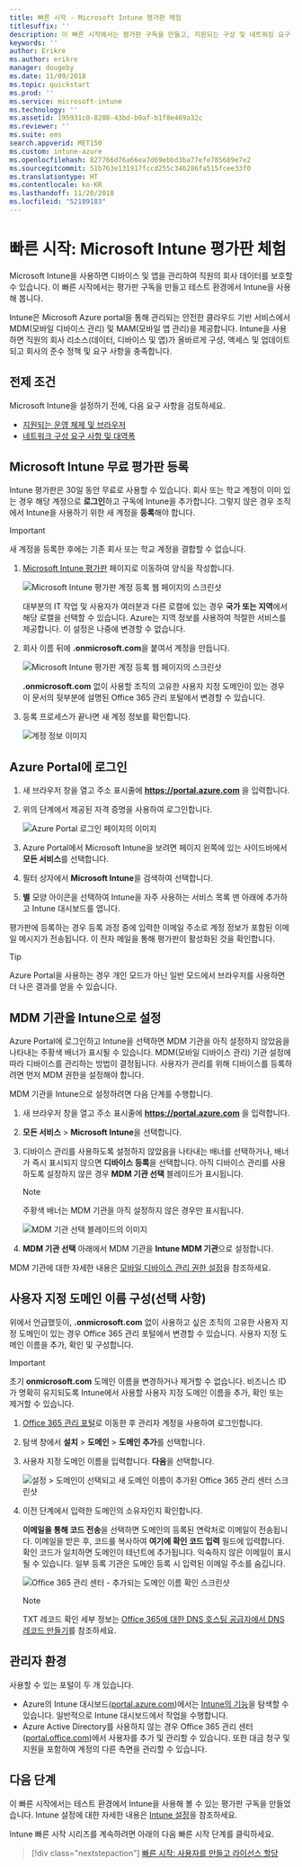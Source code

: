 ```yaml
---
title: 빠른 시작 - Microsoft Intune 평가판 체험
titlesuffix: ''
description: 이 빠른 시작에서는 평가판 구독을 만들고, 지원되는 구성 및 네트워킹 요구 사항을 이해하고, 필요에 따라 도메인 이름을 구성해 보겠습니다.
keywords: ''
author: Erikre
ms.author: erikre
manager: dougeby
ms.date: 11/09/2018
ms.topic: quickstart
ms.prod: ''
ms.service: microsoft-intune
ms.technology: ''
ms.assetid: 195931c0-8208-43bd-b0af-b1f8e469a32c
ms.reviewer: ''
ms.suite: ems
search.appverid: MET150
ms.custom: intune-azure
ms.openlocfilehash: 827766d76a66ea7d69ebbd3ba77efe785689e7e2
ms.sourcegitcommit: 51b763e131917fccd255c346286fa515fcee33f0
ms.translationtype: HT
ms.contentlocale: ko-KR
ms.lasthandoff: 11/20/2018
ms.locfileid: "52189183"
---
```

# <a name="quickstart-try-microsoft-intune-for-free"></a>빠른 시작: Microsoft Intune 평가판 체험 

Microsoft Intune을 사용하면 디바이스 및 앱을 관리하여 직원의 회사 데이터를 보호할 수 있습니다. 이 빠른 시작에서는 평가판 구독을 만들고 테스트 환경에서 Intune을 사용해 봅니다.

Intune은 Microsoft Azure portal을 통해 관리되는 안전한 클라우드 기반 서비스에서 MDM(모바일 디바이스 관리) 및 MAM(모바일 앱 관리)을 제공합니다. Intune을 사용하면 직원의 회사 리소스(데이터, 디바이스 및 앱)가 올바르게 구성, 액세스 및 업데이트되고 회사의 준수 정책 및 요구 사항을 충족합니다. 

## <a name="prerequisites"></a>전제 조건
Microsoft Intune을 설정하기 전에, 다음 요구 사항을 검토하세요.

   - [지원되는 운영 체제 및 브라우저](supported-devices-browsers.md) 
   - [네트워크 구성 요구 사항 및 대역폭](network-bandwidth-use.md)

## <a name="sign-up-for-a-microsoft-intune-free-trial"></a>Microsoft Intune 무료 평가판 등록

Intune 평가판은 30일 동안 무료로 사용할 수 있습니다. 회사 또는 학교 계정이 이미 있는 경우 해당 계정으로 **로그인**하고 구독에 Intune을 추가합니다. 그렇지 않은 경우 조직에서 Intune을 사용하기 위한 새 계정을 **등록**해야 합니다.

> [!IMPORTANT]
> 새 계정을 등록한 후에는 기존 회사 또는 학교 계정을 결합할 수 없습니다.

1. [Microsoft Intune 평가판](https://go.microsoft.com/fwlink/?linkid=2019088) 페이지로 이동하여 양식을 작성합니다.

    ![Microsoft Intune 평가판 계정 등록 웹 페이지의 스크린샷](./media/account-sign-up-site-full-browser.png)

    대부분의 IT 작업 및 사용자가 여러분과 다른 로캘에 있는 경우 **국가 또는 지역**에서 해당 로캘을 선택할 수 있습니다. Azure는 지역 정보를 사용하여 적절한 서비스를 제공합니다. 이 설정은 나중에 변경할 수 없습니다.

2. 회사 이름 뒤에 **.onmicrosoft.com**을 붙여서 계정을 만듭니다. 

    ![Microsoft Intune 평가판 계정 등록 웹 페이지의 스크린샷](./media/account-sign-up-site-user-id.png)

    **.onmicrosoft.com** 없이 사용할 조직의 고유한 사용자 지정 도메인이 있는 경우 이 문서의 뒷부분에 설명된 Office 365 관리 포털에서 변경할 수 있습니다.

3. 등록 프로세스가 끝나면 새 계정 정보를 확인합니다.

    ![계정 정보 이미지](./media/intune-end-of-sign-up-process.png) 

## <a name="sign-in-to-the-azure-portal"></a>Azure Portal에 로그인

1. 새 브라우저 창을 열고 주소 표시줄에 **https://portal.azure.com** 을 입력합니다. 
2. 위의 단계에서 제공된 자격 증명을 사용하여 로그인합니다.

    ![Azure Portal 로그인 페이지의 이미지](./media/azure-portal-signin.png)

3. Azure Portal에서 Microsoft Intune을 보려면 페이지 왼쪽에 있는 사이드바에서 **모든 서비스**를 선택합니다.
4. 필터 상자에서 **Microsoft Intune**을 검색하여 선택합니다.
5. **별** 모양 아이콘을 선택하여 Intune을 자주 사용하는 서비스 목록 맨 아래에 추가하고 Intune 대시보드를 엽니다.

평가판에 등록하는 경우 등록 과정 중에 입력한 이메일 주소로 계정 정보가 포함된 이메일 메시지가 전송됩니다. 이 전자 메일을 통해 평가판이 활성화된 것을 확인합니다.

> [!TIP]
> Azure Portal을 사용하는 경우 개인 모드가 아닌 일반 모드에서 브라우저를 사용하면 더 나은 결과를 얻을 수 있습니다.

## <a name="set-the-mdm-authority-to-intune"></a>MDM 기관을 Intune으로 설정

Azure Portal에 로그인하고 Intune을 선택하면 MDM 기관을 아직 설정하지 않았음을 나타내는 주황색 배너가 표시될 수 있습니다. MDM(모바일 디바이스 관리) 기관 설정에 따라 디바이스를 관리하는 방법이 결정됩니다. 사용자가 관리를 위해 디바이스를 등록하려면 먼저 MDM 권한을 설정해야 합니다.

MDM 기관을 Intune으로 설정하려면 다음 단계를 수행합니다.

1. 새 브라우저 창을 열고 주소 표시줄에 **https://portal.azure.com** 을 입력합니다. 
2. **모든 서비스** > **Microsoft Intune**을 선택합니다.
3. 디바이스 관리를 사용하도록 설정하지 않았음을 나타내는 배너를 선택하거나, 배너가 즉시 표시되지 않으면 **디바이스 등록**을 선택합니다. 아직 디바이스 관리를 사용하도록 설정하지 않은 경우 **MDM 기관 선택** 블레이드가 표시됩니다.

    > [!NOTE]
    > 주황색 배너는 MDM 기관을 아직 설정하지 않은 경우만 표시됩니다.

    ![MDM 기관 선택 블레이드의 이미지](./media/choose-mdm-authority.png) 

4. **MDM 기관 선택** 아래에서 MDM 기관을 **Intune MDM 기관**으로 설정합니다.

MDM 기관에 대한 자세한 내용은 [모바일 디바이스 관리 권한 설정](mdm-authority-set.md)을 참조하세요.

## <a name="configure-your-custom-domain-name-optional"></a>사용자 지정 도메인 이름 구성(선택 사항)

위에서 언급했듯이, **.onmicrosoft.com** 없이 사용하고 싶은 조직의 고유한 사용자 지정 도메인이 있는 경우 Office 365 관리 포털에서 변경할 수 있습니다. 사용자 지정 도메인 이름을 추가, 확인 및 구성합니다.  

> [!IMPORTANT]
> 초기 **onmicrosoft.com** 도메인 이름을 변경하거나 제거할 수 없습니다. 비즈니스 ID가 명확히 유지되도록 Intune에서 사용할 사용자 지정 도메인 이름을 추가, 확인 또는 제거할 수 있습니다.

1. [Office 365 관리 포털](https://portal.office.com/Admin/Default.aspx)로 이동한 후 관리자 계정을 사용하여 로그인합니다.

2. 탐색 창에서 **설치** > **도메인** > **도메인 추가**를 선택합니다.

3. 사용자 지정 도메인 이름을 입력합니다. **다음**을 선택합니다.

   ![설정 > 도메인이 선택되고 새 도메인 이름이 추가된 Office 365 관리 센터 스크린샷](./media/domain-custom-add.png)

4. 이전 단계에서 입력한 도메인의 소유자인지 확인합니다. 
    
    **이메일을 통해 코드 전송**을 선택하면 도메인의 등록된 연락처로 이메일이 전송됩니다. 이메일을 받은 후, 코드를 복사하여 **여기에 확인 코드 입력** 필드에 입력합니다. 확인 코드가 일치하면 도메인이 테넌트에 추가됩니다. 익숙하지 않은 이메일이 표시될 수 있습니다. 일부 등록 기관은 도메인 등록 시 입력된 이메일 주소를 숨깁니다.

   ![Office 365 관리 센터 - 추가되는 도메인 이름 확인 스크린샷](./media/domain-custom-verify.png)

   > [!NOTE]
   > TXT 레코드 확인 세부 정보는 [Office 365에 대한 DNS 호스팅 공급자에서 DNS 레코드 만들기](https://support.office.com/article/Create-DNS-records-at-any-DNS-hosting-provider-for-Office-365-7B7B075D-79F9-4E37-8A9E-FB60C1D95166)를 참조하세요.

## <a name="admin-experiences"></a>관리자 환경

사용할 수 있는 포털이 두 개 있습니다.
- Azure의 Intune 대시보드([portal.azure.com](https://portal.azure.com))에서는 [Intune의 기능](what-is-intune.md)을 탐색할 수 있습니다. 일반적으로 Intune 대시보드에서 작업을 수행합니다.
- Azure Active Directory를 사용하지 않는 경우 Office 365 관리 센터([portal.office.com](https://portal.office.com))에서 사용자를 추가 및 관리할 수 있습니다. 또한 대금 청구 및 지원을 포함하여 계정의 다른 측면을 관리할 수 있습니다.

## <a name="next-steps"></a>다음 단계

이 빠른 시작에서는 테스트 환경에서 Intune을 사용해 볼 수 있는 평가판 구독을 만들었습니다. Intune 설정에 대한 자세한 내용은 [Intune 설정](setup-steps.md)을 참조하세요.

Intune 빠른 시작 시리즈를 계속하려면 아래의 다음 빠른 시작 단계를 클릭하세요.

> [!div class="nextstepaction"]
> [빠른 시작: 사용자를 만들고 라이선스 할당](quickstart-create-user.md)
